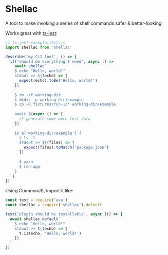 # Shellac

A tool to make invoking a series of shell commands safer & better-looking.

Works great with [ts-jest](https://github.com/kulshekhar/ts-jest#getting-started):

```js
// ts-jest-example.test.js
import shellac from 'shellac'

describe('my CLI tool', () => {
  it('should do everything I need', async () =>
    await shellac`
    $ echo "Hello, world!"
    stdout >> ${(echo) => {
      expect(echo).toBe('Hello, world!')
    }}
    
    $ rm -rf working-dir
    $ mkdir -p working-dir/example
    $ cp -R fixtures/run-1/* working-dir/example
    
    await ${async () => {
      // generate some more test data
    }}
    
    in ${'working-dir/example'} {
      $ ls -l
      stdout >> ${(files) => {
        expect(files).toMatch('package.json')
      }}
      
      $ yarn
      $ run-app
    }
  `)
})
```

Using CommonJS, import it like:

```js
const test = require('ava')
const shellac = require('shellac').default

test('plugin should be installable', async (t) => {
  await shellac.default`
    $ echo "Hello, world!"
    stdout >> ${(echo) => {
      t.is(echo, 'Hello, world!')
    }}
  `
})
```
